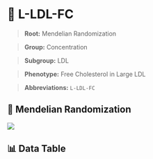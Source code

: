 # 🧪 L-LDL-FC

> **Root:** Mendelian Randomization

> **Group:** Concentration  

> **Subgroup:** LDL

> **Phenotype:** Free Cholesterol in Large LDL  

> **Abbreviations:** `L-LDL-FC`

## 🧬 Mendelian Randomization  

<img src="/MR/Figures/Inverse/LhengxianLDLhengxianFC.png"/>


## 📊 Data Table


<CsvTableMRI src="/MR/Data/Inverse/LhengxianLDLhengxianFC.csv"/>
